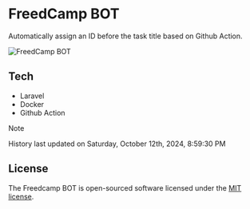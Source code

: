 # FreedCamp BOT

Automatically assign an ID before the task title based on Github Action.

![FreedCamp BOT](https://repository-images.githubusercontent.com/737932867/7d34798b-2680-471c-b089-a78a718d3d6a)

## Tech

- Laravel
- Docker
- Github Action

> [!NOTE]  
> History last updated on Saturday, October 12th, 2024, 8:59:30 PM

## License

The Freedcamp BOT is open-sourced software licensed under the [MIT license](https://opensource.org/licenses/MIT).
